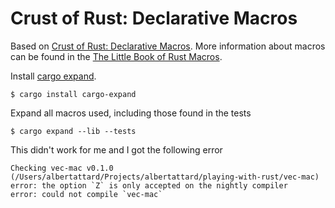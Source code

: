 # Crust of Rust: Declarative Macros

Based
on [Crust of Rust: Declarative Macros](https://www.youtube.com/watch?v=q6paRBbLgNw&list=PLqbS7AVVErFiWDOAVrPt7aYmnuuOLYvOa&index=2).
More information about macros can be found in
the [The Little Book of Rust Macros](https://danielkeep.github.io/tlborm/book/index.html).

Install [cargo expand](https://github.com/dtolnay/cargo-expand).

```shell
$ cargo install cargo-expand
```

Expand all macros used, including those found in the tests

```shell
$ cargo expand --lib --tests
```

This didn't work for me and I got the following error

```shell
Checking vec-mac v0.1.0 (/Users/albertattard/Projects/albertattard/playing-with-rust/vec-mac)
error: the option `Z` is only accepted on the nightly compiler
error: could not compile `vec-mac`
```
